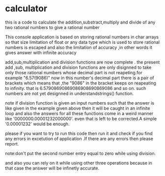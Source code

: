 # calculator
this is a code to calculate the addition,substract,multiply and divide of any two rational numbers to give a rational number

This console application is based on storing rational numbers in char arrays so that size limitation of float or any data type which is used to store rational numbers is escaped and also the limitation of accuracy ,in other words it gives answer with infinite accuracy 

add,sub,multiplication and division functions are now complete .
the present add ,sub, multiplication and division functions are only disignned to take only those rational numbers whose decimal part is not reapeting.for example "6.57(9086)" now in this number's decimal part there is a pair of brackets which means that ,the "9086" in the bracket keeps on reapeating to infinity.
that is  6.57908690869086908690869086 and so on.
such numbers are not yet designned in understandstrings() function.

note if division function is given an input numbers such that the answer is like given in the example given above then it will be caught in an infinite loop and also the answers for all these functions come in a weird manner like '0000000.00001232000000'. even that is left to be corrected.A simple '0.00001232' would be enough.

please if you want to try to run this code then run it and check if you find any errors in excetution of application .If there are any errors then please report.

note:don't put the second number entry equal to zero while using division.

and also you can rely on it while using other three operations because in that case the answer will be infinetly accurate.
